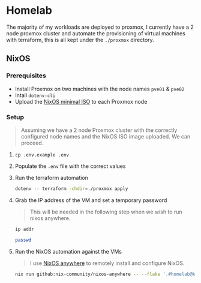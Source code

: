 # Homelab

The majority of my workloads are deployed to proxmox, I currently have a 2 node proxmox cluster and automate the provisioning of virtual machines with terraform, this is all kept under the `./proxmox` directory.

## NixOS

### Prerequisites

- Install Proxmox on two machines with the node names `pve01` & `pve02`
- Intall `dotenv-cli`
- Upload the [NixOS minimal ISO](https://channels.nixos.org/nixos-24.05/latest-nixos-minimal-x86_64-linux.iso) to each Proxmox node

### Setup

> Assuming we have a 2 node Proxmox cluster with the correctly configured node names and the NixOS ISO image uploaded. We can proceed.

1. `cp .env.example .env`

2. Populate the `.env` file with the correct values

3. Run the terraform automation

    ```bash
    dotenv -- terraform -chdir=./proxmox apply
    ```

4. Grab the IP address of the VM and set a temporary password

    > This will be needed in the following step when we wish to run nixos anywhere.

    ```bash
    ip addr
    ```

    ```bash
    passwd
    ```

5. Run the NixOS automation against the VMs

    > I use [NixOS anywhere](https://github.com/nix-community/nixos-anywhere) to remotely install and configure NixOS.

    ```bash
    nix run github:nix-community/nixos-anywhere -- --flake '.#homelab@k3s-cluster' nixos@<IP-ADDRESS>
    ```

<!-- ### Rebuild

`nixos-rebuild switch --flake '.#<CONFIG>' --target-host "<name>@<ip>" --use-remote-sudo` -->
